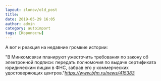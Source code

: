 ```yaml
---
layout: zlonov/old_post
title: 
date: 2019-05-29 16:05
author: admin
category: autoimport
tags: [Коропосты]
---
```


А вот и реакция на недавние громкие истории:



"В Минкомсвязи планируют ужесточить требования по закону об электронной подписи: передать полномочия по выдаче сертификата юридическим лицам в ФНС, забрав его у коммерческих удостоверяющих центров."<cite>https://www.bfm.ru/news/415383</cite>





